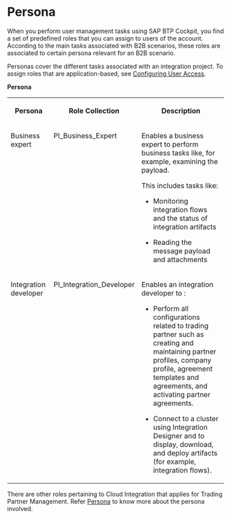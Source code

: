 <!-- loiod0c9a808455a4d538da707a78bea7eeb -->

# Persona

When you perform user management tasks using SAP BTP Cockpit, you find a set of predefined roles that you can assign to users of the account. According to the main tasks associated with B2B scenarios, these roles are associated to certain persona relevant for an B2B scenario.

Personas cover the different tasks associated with an integration project. To assign roles that are application-based, see [Configuring User Access](https://help.sap.com/docs/integration-suite/sap-integration-suite/configuring-user-access?version=CLOUD).

**Persona**


<table>
<tr>
<th valign="top">

Persona

</th>
<th valign="top">

Role Collection

</th>
<th valign="top">

Description

</th>
</tr>
<tr>
<td valign="top">

Business expert

</td>
<td valign="top">

PI\_Business\_Expert

</td>
<td valign="top">

Enables a business expert to perform business tasks like, for example, examining the payload.

This includes tasks like:

-   Monitoring integration flows and the status of integration artifacts

-   Reading the message payload and attachments



</td>
</tr>
<tr>
<td valign="top">

Integration developer

</td>
<td valign="top">

PI\_Integration\_Developer

</td>
<td valign="top">

Enables an integration developer to :

-   Perform all configurations related to trading partner such as creating and maintaining partner profiles, company profile, agreement templates and agreements, and activating partner agreements.

-   Connect to a cluster using Integration Designer and to display, download, and deploy artifacts \(for example, integration flows\).




</td>
</tr>
</table>

There are other roles pertaining to Cloud Integration that applies for Trading Partner Management. Refer [Persona](https://help.sap.com/viewer/368c481cd6954bdfa5d0435479fd4eaf/Cloud/en-US/4b4ba1c553474259b5be661f4ef0702c.html) to know more about the persona involved.

